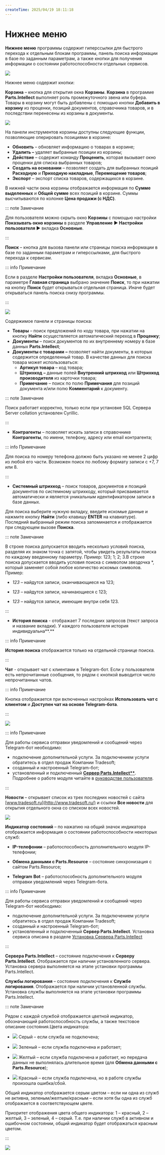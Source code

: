 ```yaml
---
createTime: 2025/04/19 18:11:18
---
```

# Нижнее меню

**Нижнее меню** программы содержит гиперссылки для быстрого перехода к отдельным блокам программы, панель поиска информации в базе по заданным параметрам, а также кнопки для получения информации о состоянии работоспособности отдельных сервисов.

![](../../../assets/guide/Aspose.Words.6f13226c-9016-4dda-be57-653ed66d987a.119.png)

Нижнее меню содержит кнопки:

**Корзина** – кнопка для открытия окна **Корзины**. **Корзина** в программе **Parts.Intellect** выполняет роль промежуточного звена или буфера. Товары в корзину могут быть добавлены с помощью кнопки **Добавить в корзину** из проценки, позиций документов, справочника товаров, и в последствии перенесены из корзины в документы.

![](../../../assets/guide/Aspose.Words.6f13226c-9016-4dda-be57-653ed66d987a.120.png)

На панели инструментов корзины доступны следующие функции, позволяющие оперировать позициями в корзине:

- **Обновить** – обновляет информацию о товарах в корзине;
- **Удалить –** удаляет выбранные позиции из корзины;
- **Действие** – содержит команду **Проценить**, которая вызывает окно проценки для списка выбранных товаров;
- **Создать на основании** – позволяет создать для выбранных позиций **Расходную** и **Приходную накладные**, **Перемещение товаров**;
- **Экспорт** – экспорт списка товаров, содержащихся в корзине.

В нижней части окна корзины отображается информация по **Сумме выделенных** и **Общей сумме** всех позиций в корзине. Суммы высчитываются по колонке **Цена продажи (с НДС)**.

::: note Замечание

Для пользователя можно скрыть окно **Корзины** с помощью настройки **Показывать окно корзины** в разделе **Управление** **► Настройки пользователя ►** вкладка **Основные**.

:::

**Поиск** – кнопка для вызова панели или страницы поиска информации в базе по заданным параметрам и гиперссылками, для быстрого перехода к сервисам.

::: info Примечание

Если в разделе **Настройки пользователя**, вкладка **Основные**, в параметре **Главная страница** выбрано значение **Поиск**, то при нажатии на кнопку **Поиск** будет открываться отдельная страница. Иначе будет открываться панель поиска снизу программы.

:::

![](../../../assets/guide/Aspose.Words.6f13226c-9016-4dda-be57-653ed66d987a.121.png)

Содержимое панели и страницы поиска:

- **Товары** – поиск предложений по коду товара, при нажатии на кнопку **Найти** осуществляется автоматический переход в **Проценку**;
- **Документы** – поиск документов по их внутреннему номеру в базе данных **Parts.Intellect**;
- **Документы с товарами** **–** позволяет найти документы, в которых содержится определенный товар. В качестве данных для поиска товара может использоваться:
   - **Артикул товара** – код товара;
   - **Штрихкод** **–** данные полей **Внутренний штрихкод** или **Штрихкод производителя** из карточки товара;
   - **Примечание** – поиск по полю **Примечания** для позиций документа и/или полю **Комментарий** к документу.

::: note Замечание

Поиск работает корректно, только если при установке SQL Сервера Server collation установлен Cyrillic.

:::

- **Контрагенты** – позволяет искать записи в справочнике **Контрагенты**, по имени, телефону, адресу или email контрагента;

::: info Примечание

Для поиска по номеру телефона должно быть указано не менее 2 цифр из любой его части. Возможен поиск по любому формату записи с +7, 7 или 8.

:::

- **Системный штрихкод** – поиск товаров, документов и позиций документов по системному штрихкоду, который присваивается автоматически и является уникальным идентификатором записи в базе данных.

Для поиска выберите нужную вкладку, введите искомые данные и нажмите кнопку **Найти** (либо клавишу **ENTER** на клавиатуре). Последний выбранный режим поиска запоминается и отображается при следующем вызове **Поиска**.

::: note Замечание

В строке поиска допускается вводить несколько условий поиска, разделяя их знаком точка с запятой, чтобы увидеть результаты поиска по каждому введенному параметру. Пример: 123; 1; 2; 3.В строке поиска допускается вводить условия поиска с символом звездочка \*, который заменяет собой любое количество искомых символов. Пример:

- *123* – найдутся записи, оканчивающиеся на 123;

- *123* – найдутся записи, начинающиеся с 123;

- *123* – найдутся записи, имеющие внутри себя 123.

:::

- **История поиска** - отображает 7 последних запросов (текст запроса и название вкладки). У каждого пользователя история индивидуальна**.**

::: info Примечание

**История поиска** отображается только на отдельной странице поиска.

:::

**Чат** - открывает чат с клиентами в Telegram-бот. Если у пользователя есть непрочитанные сообщения, то рядом с кнопкой выводится число непрочитанных чатов.

::: info Примечание

Кнопка отображается при включенных настройках **Использовать чат с клиентом** и **Доступен чат на основе Telegram-бота**. 

:::

![](../../../assets/guide/Aspose.Words.6f13226c-9016-4dda-be57-653ed66d987a.122.png)

::: info Примечание

Для работы сервиса отправки уведомлений и сообщений через Telegram-бот необходимо:
- подключение дополнительной услуги. За подключением услуги обратитесь в отдел продаж Компании Tradesoft;
- созданный и настроенный Telegram-бот;
- установленный и подключенный **[Сервер Parts.Intellect**](#678abee0-5d3e-466d-8a1b-d556b23a5110)**.
Подробнее о работе модуля читайте в [руководстве пользователя](https://product-doc.tradesoft.ru/ai/telegram/index.htm).

:::

**Новости** – открывает список из трех последних новостей с сайта [www.tradesoft.ru](http://www.tradesoft.ru/) и ссылки **Все новости** для открытия отдельного окна со списком всех новостей.

![](../../../assets/guide/Aspose.Words.6f13226c-9016-4dda-be57-653ed66d987a.123.png)

**Индикатор состояний** – по нажатию на общий значок индикатора отображается информация о состоянии работоспособности некоторых служб:

- **IP-телефонии** – работоспособность дополнительного модуля IP-телефонии;

- **Обмена данными с Parts.Resource** – состояние синхронизация с сайтом Parts.Resource;

- **Telegram** **Bot** – работоспособность дополнительного модуля отправки уведомлений через Telegram-бота.

::: info Примечание

Для работы сервиса отправки уведомлений и сообщений через Telegram-бот необходимо:
- подключение дополнительной услуги. За подключением услуги обратитесь в отдел продаж Компании Tradesoft;
- созданный и настроенный Telegram-бот;
- установленный и подключенный **Сервер Parts.Intellect**.
Установка сервиса описана в разделе [Установка Сервера Parts.Intellect](#678abee0-5d3e-466d-8a1b-d556b23a5110)

:::

**Сервера Parts.Intellect** – состояние подключения к **Серверу** **Parts.Intellect**. Отображается при наличии установленного сервера. Установка сервера выполняется на этапе установки программы Parts.Intellect.

**Службы логирования** – состояние подключения к **Службе логирования**. Отображается при наличии установленной службы. Установка службы выполняется на этапе установки программы Parts.Intellect.

::: note Замечание

Рядом с каждой службой отображается цветной индикатор, обозначающий работоспособность службы, а также текстовое описание состояния.Цвета индикатора:

- ![](../../../assets/guide/Aspose.Words.6f13226c-9016-4dda-be57-653ed66d987a.124.png) Серый – если служба не подключена;

- ![](../../../assets/guide/Aspose.Words.6f13226c-9016-4dda-be57-653ed66d987a.125.png) Зеленый – если служба подключена и работает;

- ![](../../../assets/guide/Aspose.Words.6f13226c-9016-4dda-be57-653ed66d987a.126.png) Желтый – если служба подключена и работает, но передача данных не выполнялась длительное время (для **Обмена данными с Parts.Resource**);

- ![](../../../assets/guide/Aspose.Words.6f13226c-9016-4dda-be57-653ed66d987a.127.png) Красный – если служба подключена, но в работе службы произошла ошибка/сбой.

Общий индикатор отображается серым цветом – если ни одна из служб не активна, зеленым/желтым/красным – если хотя бы одна из служб отображается в соответствующем цвете.

Приоритет отображения цвета общего индикатора: 1 – красный, 2 – желтый, 3 – зеленый, 4 – серый. Т.е. при наличии служб в активном и ошибочном состоянии, общий индикатор будет отображаться красным цветом.

:::

![](../../../assets/guide/Aspose.Words.6f13226c-9016-4dda-be57-653ed66d987a.128.png)